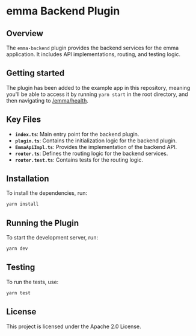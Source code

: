 # emma Backend Plugin

## Overview

The `emma-backend` plugin provides the backend services for the emma application. It includes API implementations, routing, and testing logic.

## Getting started

The plugin has been added to the example app in this repository, meaning you'll be able to access it by running `yarn start` in the root directory, and then navigating to [/emma/health](http://localhost:7007/api/emma/health).

## Key Files

- **`index.ts`**: Main entry point for the backend plugin.
- **`plugin.ts`**: Contains the initialization logic for the backend plugin.
- **`EmmaApiImpl.ts`**: Provides the implementation of the backend API.
- **`router.ts`**: Defines the routing logic for the backend services.
- **`router.test.ts`**: Contains tests for the routing logic.

## Installation
To install the dependencies, run:

```sh
yarn install
```

## Running the Plugin
To start the development server, run:

```sh
yarn dev
```

## Testing
To run the tests, use:

```sh
yarn test
```

## License
This project is licensed under the Apache 2.0 License.